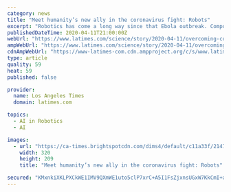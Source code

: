 ```yaml
---
category: news
title: "Meet humanity’s new ally in the coronavirus fight: Robots"
excerpt: "Robotics has come a long way since that Ebola outbreak. Computer vision has gotten better, sensing capabilities have improved, and artificial intelligence has gotten smarter. All this translates into more potential for putting robots to good use."
publishedDateTime: 2020-04-11T21:00:00Z
webUrl: "https://www.latimes.com/science/story/2020-04-11/overcoming-coronavirus-with-help-of-robots"
ampWebUrl: "https://www.latimes.com/science/story/2020-04-11/overcoming-coronavirus-with-help-of-robots?_amp=true"
cdnAmpWebUrl: "https://www-latimes-com.cdn.ampproject.org/c/s/www.latimes.com/science/story/2020-04-11/overcoming-coronavirus-with-help-of-robots?_amp=true"
type: article
quality: 59
heat: 59
published: false

provider:
  name: Los Angeles Times
  domain: latimes.com

topics:
  - AI in Robotics
  - AI

images:
  - url: "https://ca-times.brightspotcdn.com/dims4/default/c11a33f/2147483647/strip/true/crop/4032x2633+0+62/resize/320x209!/quality/90/?url=https%3A%2F%2Fcalifornia-times-brightspot.s3.amazonaws.com%2F8d%2F44%2Faaed83b24a21981c4b25cbfb493d%2Fla-photos-handouts-la-na-coronavirus-albany-georgia-hospital001.JPEG"
    width: 320
    height: 209
    title: "Meet humanity’s new ally in the coronavirus fight: Robots"

secured: "KMxnkiXKLPXCkWE1IMV9QXmWE1uto5clP7xrC+A5I1FsZjxnsUGxW7KkCmI+a5tuLyzeDLoUzS7/0F/GFnjOm68RinF1WgbTIrfMfd+1WmzS0Rhgwld1vkkxH1RdAWqHv7V9X9KjPExlYandnmiTNZDv91yHwUpmZCyj+IcgzpKq8wvFFnDHE4WIu/l7wqEPHuVDEIS3Vmj+HJP41HQwtAyN9x8uNuQdT3tK9tAZn5FJMHNBY/qrQsQiKW1gzMYLnwsmUlMNW7iUQDp2TQjk15fACudYEZC6awr6iVDZQ60zKmd4/u/tRENUWzO82pMh;tqY5cnLI9gimkl8i6VMBLQ=="
---
```


